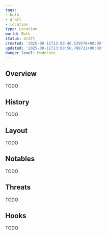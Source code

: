```yaml
---
tags:
- both
- draft
- location
type: Location
world: Both
status: draft
created: '2025-08-11T13:08:46.539570+00:00'
updated: '2025-08-11T13:08:50.708721+00:00'
danger_level: Moderate
---
```



## Overview

TODO
## History

TODO
## Layout

TODO
## Notables

TODO
## Threats

TODO
## Hooks

TODO
